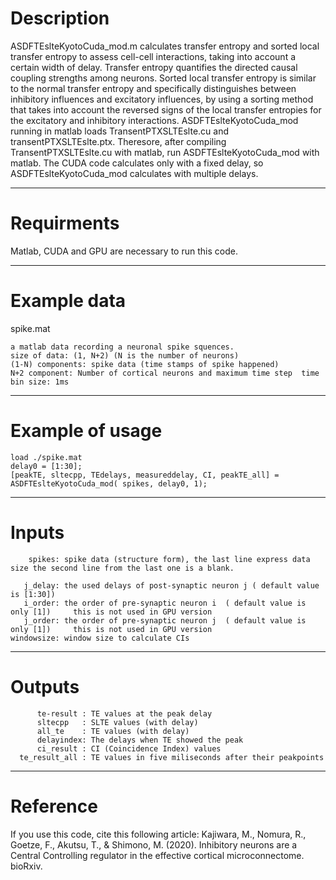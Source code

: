 # Description
  ASDFTEslteKyotoCuda_mod.m calculates transfer entropy and sorted local transfer entropy to assess cell-cell interactions, taking into account a certain width of delay.
  Transfer entropy quantifies the directed causal coupling strengths among neurons.
  Sorted local transfer entropy is similar to the normal transfer entropy and specifically distinguishes between inhibitory influences
  and excitatory influences, by using a sorting method that takes into account the reversed signs of the local transfer entropies for
  the excitatory and inhibitory interactions. ASDFTEslteKyotoCuda_mod running in matlab loads TransentPTXSLTEslte.cu and transentPTXSLTEslte.ptx. 
  Theresore, after compiling TransentPTXSLTEslte.cu with matlab, run ASDFTEslteKyotoCuda_mod with matlab.
  The CUDA code calculates only with a fixed delay, so ASDFTEslteKyotoCuda_mod calculates with multiple delays.

----------------    
# Requirments
    
  Matlab, CUDA and GPU are necessary to run this code.
  
-----------------
# Example data
  spike.mat
  
    a matlab data recording a neuronal spike squences.
    size of data: (1, N+2) (N is the number of neurons) 
    (1-N) components: spike data (time stamps of spike happened) 
    N+2 component: Number of cortical neurons and maximum time step  time bin size: 1ms  
  
----------------
# Example of usage

    load ./spike.mat
    delay0 = [1:30];
    [peakTE, sltecpp, TEdelays, measureddelay, CI, peakTE_all] = ASDFTEslteKyotoCuda_mod( spikes, delay0, 1);

----------------
# Inputs

        spikes: spike data (structure form), the last line express data size the second line from the last one is a blank.
                 
       j_delay: the used delays of post-synaptic neuron j ( default value is [1:30])        
       i_order: the order of pre-synaptic neuron i  ( default value is only [1])     this is not used in GPU version
       j_order: the order of pre-synaptic neuron j  ( default value is only [1])     this is not used in GPU version
    windowsize: window size to calculate CIs
----------------
# Outputs

          te-result : TE values at the peak delay
          sltecpp   : SLTE values (with delay)
          all_te    : TE values (with delay)
          delayindex: The delays when TE showed the peak
          ci_result : CI (Coincidence Index) values
      te_result_all : TE values in five miliseconds after their peakpoints    
-----------------
# Reference
   If you use this code, cite this following article: Kajiwara, M., Nomura, R., Goetze, F., Akutsu, T., & Shimono, M. (2020). Inhibitory neurons are a Central Controlling regulator in the effective cortical microconnectome. bioRxiv.
